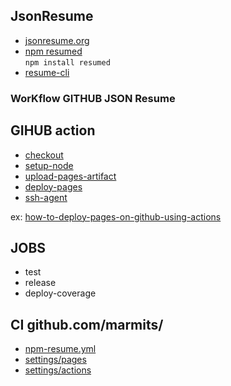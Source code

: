 ## JsonResume
- [jsonresume.org](https://jsonresume.org)
- [npm resumed](https://www.npmjs.com/package/resumed)  
  `npm install resumed`
- [resume-cli](https://www.npmjs.com/package/resume-cli)

### WorKflow GITHUB JSON Resume

## GIHUB action

- [checkout](https://github.com/actions/checkout)
- [setup-node](https://github.com/actions/setup-node)
- [upload-pages-artifact](https://github.com/actions/upload-pages-artifact)  
- [deploy-pages](https://github.com/actions/deploy-pages)
- [ssh-agent](https://github.com/webfactory/ssh-agent)

ex: [how-to-deploy-pages-on-github-using-actions](https://medium.com/@mpaternostro/how-to-deploy-pages-on-github-using-actions-a9281d03b345)

## JOBS
- test
- release
- deploy-coverage

## CI github.com/marmits/
- [npm-resume.yml](https://github.com/marmits/marmits.github.io/blob/main/.github/workflows/npm-resume.yml)
- [settings/pages](https://github.com/marmits/marmits.github.io/settings/pages)
- [settings/actions](https://github.com/marmits/marmits.github.io/settings/actions)